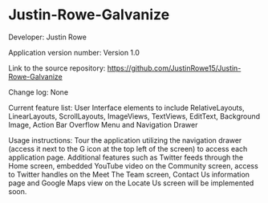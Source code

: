 Justin-Rowe-Galvanize
=====================
Developer: Justin Rowe

Application version number: Version 1.0

Link to the source repository: https://github.com/JustinRowe15/Justin-Rowe-Galvanize

Change log: None

Current feature list: User Interface elements to include RelativeLayouts, LinearLayouts, ScrollLayouts, ImageViews,
TextViews, EditText, Background Image, Action Bar Overflow Menu and Navigation Drawer

Usage instructions: Tour the application utilizing the navigation drawer (access it next to the G icon at the top left
of the screen) to access each application page.  Additional features such as Twitter feeds through the Home screen,
embedded YouTube video on the Community screen, access to Twitter handles on the Meet The Team screen, Contact Us information
page and Google Maps view on the Locate Us screen will be implemented soon.
